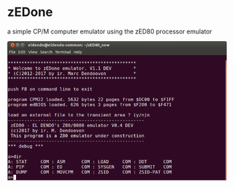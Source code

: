 # zEDone
a simple CP/M computer emulator using the zED80 processor emulator

![zEDone screenshot](zEDone.png)
